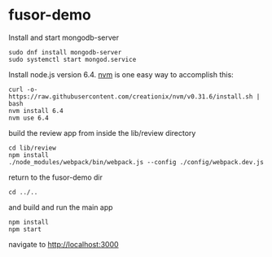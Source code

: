 # fusor-demo

Install and start mongodb-server
```
sudo dnf install mongodb-server
sudo systemctl start mongod.service
```

Install node.js version 6.4.
[nvm](https://github.com/creationix/nvm) is one easy way to accomplish this:
```
curl -o- https://raw.githubusercontent.com/creationix/nvm/v0.31.6/install.sh | bash
nvm install 6.4
nvm use 6.4
```

build the review app from inside the lib/review directory
```
cd lib/review
npm install
./node_modules/webpack/bin/webpack.js --config ./config/webpack.dev.js
```

return to the fusor-demo dir
```
cd ../..
```

and build and run the main app
```
npm install
npm start
```

navigate to [http://localhost:3000](http://localhost:3000)
